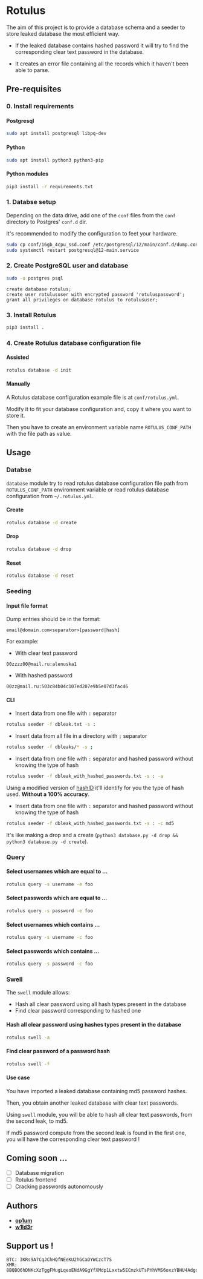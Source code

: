 # Rotulus

 The aim of this project is to provide a database schema and a seeder to store leaked database the most efficient way.

- If the leaked database contains hashed password it will try to find the corresponding clear text password in the database.

- It creates an error file containing all the records which it haven't been able to parse.

## Pre-requisites
### 0. Install requirements
#### Postgresql
```bash
sudo apt install postgresql libpq-dev
```

#### Python 
```bash
sudo apt install python3 python3-pip
```

#### Python modules
```bash
pip3 install -r requirements.txt
```

### 1. Databse setup

Depending on the data drive, add one of the `conf` files from the `conf` directory to
Postgres' `conf.d` dir.

It's recommended to modify the configuration to feet your hardware.

```bash
sudo cp conf/16gb_4cpu_ssd.conf /etc/postgresql/12/main/conf.d/dump.conf
sudo systemctl restart postgresql@12-main.service
```

### 2. Create PostgreSQL user and database

```bash
sudo -u postgres psql
```

```psql
create database rotulus;
create user rotulususer with encrypted password 'rotuluspassword';
grant all privileges on database rotulus to rotulususer;
```

### 3. Install Rotulus

```bash
pip3 install .
```

### 4. Create Rotulus database configuration file

#### Assisted

```bash
rotulus database -d init
```

#### Manually

A Rotulus database configuration example file is at `conf/rotulus.yml`.

Modify it to fit your database configuration and, copy it where you want to store it.

Then you have to create an environment variable name `ROTULUS_CONF_PATH` with the file path as value.

## Usage

### Databse
`database` module try to read rotulus database configuration file path from `ROTULUS_CONF_PATH` environment variable or read rotulus database configuration from `~/.rotulus.yml`.

#### Create

```bash
rotulus database -d create
```

#### Drop

```bash
rotulus database -d drop
```

#### Reset

```bash
rotulus database -d reset
```

### Seeding

#### Input file format
Dump entries should be in the format:

```
email@domain.com<separator>[password|hash]
```

For example:

- With clear text password
```
00zzzz00@mail.ru:alenuska1
```

- With hashed password
```
00zz@mail.ru:503c84b04c107ed207e9b5e07d3fac46
```

#### CLI

- Insert data from one file with `:` separator
```bash
rotulus seeder -f dbleak.txt -s :
```

- Insert data from all file in a directory with `;` separator
```bash
rotulus seeder -f dbleaks/* -s ;
```

- Insert data from one file with `:` separator and hashed password without knowing the type of hash
```bash
rotulus seeder -f dbleak_with_hashed_passwords.txt -s : -a
```
Using a modified version of [hashID](https://github.com/psypanda/hashID) it'll identify for you the type of hash used. **Without a 100% accuracy**.

- Insert data from one file with `:` separator and hashed password without knowing the type of hash
```bash
rotulus seeder -f dbleak_with_hashed_passwords.txt -s : -c md5
```

It's like making a drop and a create (`python3 database.py -d drop && python3 database.py -d create`).

### Query

#### Select usernames which are equal to ...

```bash
rotulus query -s username -e foo
```

#### Select passwords which are equal to ...

```bash
rotulus query -s password -e foo
```

#### Select usernames which contains ...

```bash
rotulus query -s username -c foo
```

#### Select passwords which contains ...

```bash
rotulus query -s password -c foo
```

### Swell

The `swell` module allows:
- Hash all clear password using all hash types present in the database
- Find clear password corresponding to hashed one

#### Hash all clear password using hashes types present in the database
```bash
rotulus swell -a
```

#### Find clear password of a password hash
```bash
rotulus swell -f
```

#### Use case
You have imported a leaked database containing md5 password hashes.

Then, you obtain another leaked database with clear text passwords.

Using `swell` module, you will be able to hash all clear text passwords, from the second leak, to md5.

If md5 password compute from the second leak is found in the first one, you will have the corresponding clear text password !

## Coming soon ...

- [ ] Database migration
- [ ] Rotulus frontend
- [ ] Cracking passwords autonomously

## Authors
- [**op1um**](https://github.com/0p1um)
- [**w1ld3r**](https://github.com/w1ld3r)

## Support us !
```
BTC: 3KRs9A7CqJChHQfNEeKU2hGCaDYWCzcT7S
XMR: 8BQBQ6hDNKcXzTggFMugLqeoENdA9GgYfXMdp1Lxxtw5ECmzkUTsPYhVMS6oxzYBHU4AdgotDnuTp2RTj98ozdkfKVGBLxa
```
